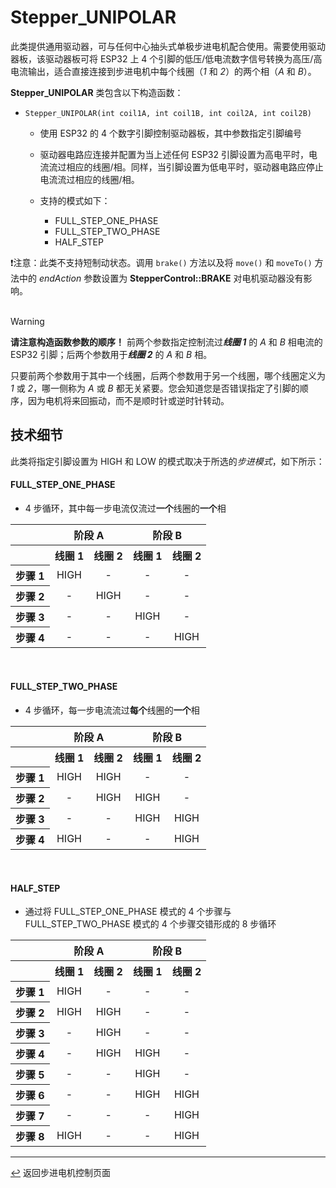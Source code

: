# Stepper_UNIPOLAR

此类提供通用驱动器，可与任何中心抽头式单极步进电机配合使用。需要使用驱动器板，该驱动器板可将 ESP32 上 4 个引脚的低压/低电流数字信号转换为高压/高电流输出，适合直接连接到步进电机中每个线圈（*1* 和 *2*）的两个相（*A* 和 *B*）。

**Stepper_UNIPOLAR** 类包含以下构造函数：
* `Stepper_UNIPOLAR(int coil1A, int coil1B, int coil2A, int coil2B)`
  * 使用 ESP32 的 4 个数字引脚控制驱动器板，其中参数指定引脚编号
  * 驱动器电路应连接并配置为当上述任何 ESP32 引脚设置为高电平时，电流流过相应的线圈/相。同样，当引脚设置为低电平时，驱动器电路应停止电流流过相应的线圈/相。
  * 支持的模式如下：

    * FULL_STEP_ONE_PHASE
    * FULL_STEP_TWO_PHASE
    * HALF_STEP

❗注意：此类不支持短制动状态。调用 `brake()` 方法以及将 `move()` 和 `moveTo()` 方法中的 *endAction* 参数设置为 **StepperControl::BRAKE** 对电机驱动器没有影响。<br><br>

> [!WARNING]
> **请注意构造函数参数的顺序！** 前两个参数指定控制流过***线圈 1*** 的 *A* 和 *B* 相电流的 ESP32 引脚；后两个参数用于***线圈 2*** 的 *A* 和 *B* 相。

只要前两个参数用于其中一个线圈，后两个参数用于另一个线圈，哪个线圈定义为 *1* 或 *2*，哪一侧称为 *A* 或 *B* 都无关紧要。您会知道您是否错误指定了引脚的顺序，因为电机将来回振动，而不是顺时针或逆时针转动。

## 技术细节

此类将指定引脚设置为 HIGH 和 LOW 的模式取决于所选的*步进模式*，如下所示：

#### FULL_STEP_ONE_PHASE

* 4 步循环，其中每一步电流仅流过**一个**线圈的**一个**相

<table>
<tr><th></th><th colspan="2">阶段 A</th><th colspan="2">阶段 B</th></tr>
<tr><th></th><th>线圈 1</th><th>线圈 2</th><th>线圈 1</th><th>线圈 2</th></th></tr>
<tr><th>步骤 1</th><td align="center">HIGH</td><td align="center">-</td><td align="center">-</td><td align="center">-</td></td></tr>
<tr><th>步骤 2</th><td align="center">-</td><td align="center">HIGH</td><td align="center">-</td><td align="center">-</td></td></tr>
<tr><th>步骤 3</th><td align="center">-</td><td align="center">-</td><td align="center">HIGH</td><td align="center">-</td></td></tr>
<tr><th>步骤 4</th><td align="center">-</td><td align="center">-</td><td align="center">-</td><td align="center">HIGH</td></td></tr>
</table>
<br>

#### FULL_STEP_TWO_PHASE

* 4 步循环，每一步电流流过**每个**线圈的**一个**相

<table>
<tr><th></th><th colspan="2">阶段 A</th><th colspan="2">阶段 B</th></tr>
<tr><th></th><th>线圈 1</th><th>线圈 2</th><th>线圈 1</th><th>线圈 2</th></th></tr>
<tr><th>步骤 1</th><td align="center">HIGH</td><td align="center">HIGH</td><td align="center">-</td><td align="center">-</td></td></tr>
<tr><th>步骤 2</th><td align="center">-</td><td align="center">HIGH</td><td align="center">HIGH</td><td align="center">-</td></td></tr>
<tr><th>步骤 3</th><td align="center">-</td><td align="center">-</td><td align="center">HIGH</td><td align="center">HIGH</td></td></tr>
<tr><th>步骤 4</th><td align="center">HIGH</td><td align="center">-</td><td align="center">-</td><td align="center">HIGH</td></td></tr>
</table>
<br>

#### HALF_STEP

* 通过将 FULL_STEP_ONE_PHASE 模式的 4 个步骤与 FULL_STEP_TWO_PHASE 模式的 4 个步骤交错形成的 8 步循环

<table>
<tr><th></th><th colspan="2">阶段 A</th><th colspan="2">阶段 B</th></tr>
<tr><th></th><th>线圈 1</th><th>线圈 2</th><th>线圈 1</th><th>线圈 2</th></th></tr>
<tr><th>步骤 1</th><td align="center">HIGH</td><td align="center">-</td><td align="center">-</td><td align="center">-</td></td></tr>
<tr><th>步骤 2</th><td align="center">HIGH</td><td align="center">HIGH</td><td align="center">-</td><td align="center">-</td></td></tr>
<tr><th>步骤 3</th><td align="center">-</td><td align="center">HIGH</td><td align="center">-</td><td align="center">-</td></td></tr>
<tr><th>步骤 4</th><td align="center">-</td><td align="center">HIGH</td><td align="center">HIGH</td><td align="center">-</td></td></tr>
<tr><th>步骤 5</th><td align="center">-</td><td align="center">-</td><td align="center">HIGH</td><td align="center">-</td></td></tr>
<tr><th>步骤 6</th><td align="center">-</td><td align="center">-</td><td align="center">HIGH</td><td align="center">HIGH</td></td></tr>
<tr><th>步骤 7</th><td align="center">-</td><td align="center">-</td><td align="center">-</td><td align="center">HIGH</td></td></tr>
<tr><th>步骤 8</th><td align="center">HIGH</td><td align="center">-</td><td align="center">-</td><td align="center">HIGH</td></td></tr> 
</table>

---

[↩️](../Stepper.md) 返回步进电机控制页面
